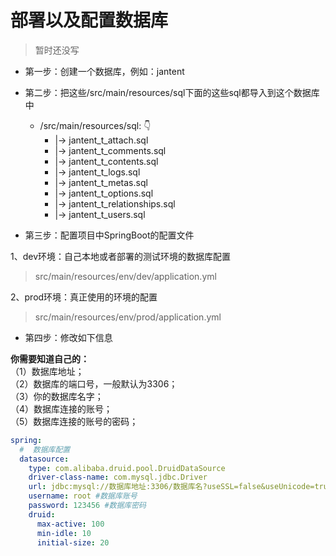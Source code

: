 # 部署以及配置数据库

> 暂时还没写

+ 第一步：创建一个数据库，例如：jantent
+ 第二步：把这些/src/main/resources/sql下面的这些sql都导入到这个数据库中
    + /src/main/resources/sql:  👇
       + |-> jantent_t_attach.sql <br>
       + |-> jantent_t_comments.sql <br>
       + |-> jantent_t_contents.sql <br>
       + |-> jantent_t_logs.sql <br>
       + |-> jantent_t_metas.sql <br>
       + |-> jantent_t_options.sql <br>
       + |-> jantent_t_relationships.sql <br>
       + |-> jantent_t_users.sql <br>

+ 第三步：配置项目中SpringBoot的配置文件

1、dev环境：自己本地或者部署的测试环境的数据库配置

>src/main/resources/env/dev/application.yml


2、prod环境：真正使用的环境的配置

>src/main/resources/env/prod/application.yml


+ 第四步：修改如下信息

**你需要知道自己的：**<br>
（1）数据库地址；<br>
（2）数据库的端口号，一般默认为3306；<br>
（3）你的数据库名字；<br>
（4）数据库连接的账号；<br>
（5）数据库连接的账号的密码；<br>

```yaml
spring:
  #  数据库配置
  datasource:
    type: com.alibaba.druid.pool.DruidDataSource
    driver-class-name: com.mysql.jdbc.Driver
    url: jdbc:mysql://数据库地址:3306/数据库名?useSSL=false&useUnicode=true&characterEncoding=utf-8&zeroDateTimeBehavior=convertToNull&autoReconnect=true
    username: root #数据库账号
    password: 123456 #数据库密码
    druid:
      max-active: 100
      min-idle: 10
      initial-size: 20
```

